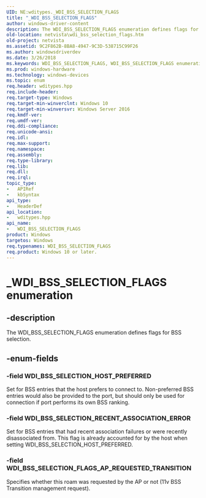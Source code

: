 ```yaml
---
UID: NE:wditypes._WDI_BSS_SELECTION_FLAGS
title: "_WDI_BSS_SELECTION_FLAGS"
author: windows-driver-content
description: The WDI_BSS_SELECTION_FLAGS enumeration defines flags for BSS selection.
old-location: netvista\wdi_bss_selection_flags.htm
old-project: netvista
ms.assetid: 9C2F862B-8BA8-4947-9C3D-538715C99F26
ms.author: windowsdriverdev
ms.date: 3/26/2018
ms.keywords: WDI_BSS_SELECTION_FLAGS, WDI_BSS_SELECTION_FLAGS enumeration [Network Drivers Starting with Windows Vista], WDI_BSS_SELECTION_FLAGS_AP_REQUESTED_TRANSITION, WDI_BSS_SELECTION_HOST_PREFERRED, WDI_BSS_SELECTION_RECENT_ASSOCIATION_ERROR, _WDI_BSS_SELECTION_FLAGS, netvista.wdi_bss_selection_flags, wditypes/WDI_BSS_SELECTION_FLAGS, wditypes/WDI_BSS_SELECTION_FLAGS_AP_REQUESTED_TRANSITION, wditypes/WDI_BSS_SELECTION_HOST_PREFERRED, wditypes/WDI_BSS_SELECTION_RECENT_ASSOCIATION_ERROR
ms.prod: windows-hardware
ms.technology: windows-devices
ms.topic: enum
req.header: wditypes.hpp
req.include-header: 
req.target-type: Windows
req.target-min-winverclnt: Windows 10
req.target-min-winversvr: Windows Server 2016
req.kmdf-ver: 
req.umdf-ver: 
req.ddi-compliance: 
req.unicode-ansi: 
req.idl: 
req.max-support: 
req.namespace: 
req.assembly: 
req.type-library: 
req.lib: 
req.dll: 
req.irql: 
topic_type:
-	APIRef
-	kbSyntax
api_type:
-	HeaderDef
api_location:
-	wditypes.hpp
api_name:
-	WDI_BSS_SELECTION_FLAGS
product: Windows
targetos: Windows
req.typenames: WDI_BSS_SELECTION_FLAGS
req.product: Windows 10 or later.
---
```


# _WDI_BSS_SELECTION_FLAGS enumeration


## -description


The WDI_BSS_SELECTION_FLAGS enumeration defines flags for BSS selection.


## -enum-fields




### -field WDI_BSS_SELECTION_HOST_PREFERRED

Set for BSS entries that the host prefers to connect to. Non-preferred BSS entries would also be provided to the port, but should only be used  for connection if port performs its own BSS ranking.


### -field WDI_BSS_SELECTION_RECENT_ASSOCIATION_ERROR

Set for BSS entries that had recent association failures or were recently disassociated from. This flag is already accounted for by the host when setting WDI_BSS_SELECTION_HOST_PREFERRED.


### -field WDI_BSS_SELECTION_FLAGS_AP_REQUESTED_TRANSITION

Specifies whether this roam was requested by the AP or not (11v BSS Transition management request).

